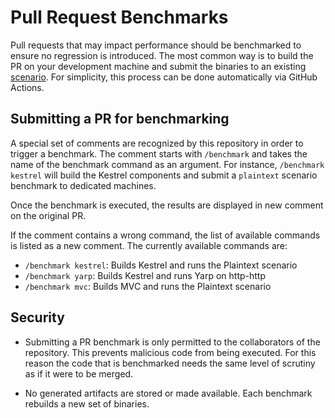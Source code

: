# Pull Request Benchmarks

Pull requests that may impact performance should be benchmarked to ensure no regression is introduced.
The most common way is to build the PR on your development machine and submit the binaries to an existing [scenario](https://github.com/aspnet/Benchmarks/tree/main/scenarios). For simplicity, this process can be done automatically via GitHub Actions.


## Submitting a PR for benchmarking

A special set of comments are recognized by this repository in order to trigger a benchmark. The comment starts with `/benchmark` and takes the name of the benchmark command as an argument. For instance, `/benchmark kestrel` will build the Kestrel components and submit a `plaintext` scenario benchmark to dedicated machines.

Once the benchmark is executed, the results are displayed in new comment on the original PR.

If the comment contains a wrong command, the list of available commands is listed as a new comment. The currently available commands are:

- `/benchmark kestrel`: Builds Kestrel and runs the Plaintext scenario
- `/benchmark yarp`: Builds Kestrel and runs Yarp on http-http
- `/benchmark mvc`: Builds MVC and runs the Plaintext scenario

## Security

- Submitting a PR benchmark is only permitted to the collaborators of the repository. This prevents malicious code from being executed. For this reason the code that is benchmarked needs the same level of scrutiny as if it were to be merged.

- No generated artifacts are stored or made available. Each benchmark rebuilds a new set of binaries.
